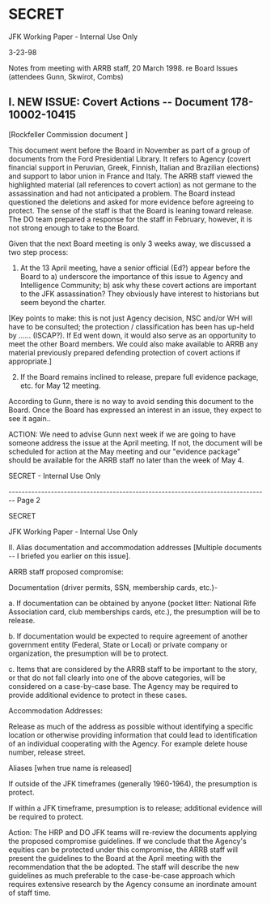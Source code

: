 # SECRET

JFK Working Paper - Internal Use Only

3-23-98

Notes from meeting with ARRB staff, 20 March 1998.
re Board Issues (attendees Gunn, Skwirot, Combs)

## I. NEW ISSUE: Covert Actions -- Document 178-10002-10415

[Rockfeller Commission document ]

This document went before the Board in November as part of a group of documents from the Ford Presidential Library. It refers to Agency (covert financial support in Peruvian, Greek, Finnish, Italian and Brazilian elections) and support to labor union in France and Italy. The ARRB staff viewed the highlighted material (all references to covert action) as not germane to the assassination and had not anticipated a problem. The Board instead questioned the deletions and asked for more evidence before agreeing to protect. The sense of the staff is that the Board is leaning toward release. The DO team prepared a response for the staff in February, however, it is not strong enough to take to the Board.

Given that the next Board meeting is only 3 weeks away, we discussed a two step process:

1. At the 13 April meeting, have a senior official (Ed?) appear before the Board to a) underscore the importance of this issue to Agency and Intelligence Community; b) ask why these covert actions are important to the JFK assassination? They obviously have interest to historians but seem beyond the charter.

[Key points to make: this is not just Agency decision, NSC and/or WH will have to be consulted; the protection / classification has been has up-held by ...... (ISCAP?). If Ed went down, it would also serve as an opportunity to meet the other Board members. We could also make available to ARRB any material previously prepared defending protection of covert actions if appropriate.]

2. If the Board remains inclined to release, prepare full evidence package, etc. for May 12 meeting.

According to Gunn, there is no way to avoid sending this document to the Board. Once the Board has expressed an interest in an issue, they expect to see it again..

ACTION: We need to advise Gunn next week if we are going to have someone address the issue at the April meeting. If not, the document will be scheduled for action at the May meeting and our "evidence package" should be available for the ARRB staff no later than the week of May 4.

SECRET - Internal Use Only


-------------------------------------------------------------------------------- Page 2

SECRET

JFK Working Paper - Internal Use Only

II. Alias documentation and accommodation addresses
[Multiple documents -- I briefed you earlier on this issue].

ARRB staff proposed compromise:

Documentation (driver permits, SSN, membership cards, etc.)-

a. If documentation can be obtained by anyone (pocket litter: National Rife Association card, club memberships cards, etc.), the presumption will be to release.

b. If documentation would be expected to require agreement of another government entity (Federal, State or Local) or private company or organization, the presumption will be to protect.

c. Items that are considered by the ARRB staff to be important to the story, or that do not fall clearly into one of the above categories, will be considered on a case-by-case base. The Agency may be required to provide additional evidence to protect in these cases.

Accommodation Addresses:

Release as much of the address as possible without identifying a specific location or otherwise providing information that could lead to identification of an individual cooperating with the Agency. For example delete house number, release street.

Aliases [when true name is released]

If outside of the JFK timeframes (generally 1960-1964), the presumption is protect.

If within a JFK timeframe, presumption is to release; additional evidence will be required to protect.

Action: The HRP and DO JFK teams will re-review the documents applying the proposed compromise guidelines. If we conclude that the Agency's equities can be protected under this compromise, the ARRB staff will present the guidelines to the Board at the April meeting with the recommendation that the be adopted. The staff will describe the new guidelines as much preferable to the case-be-case approach which requires extensive research by the Agency consume an inordinate amount of staff time.
